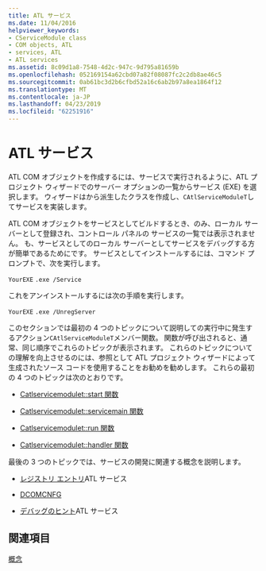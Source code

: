 ```yaml
---
title: ATL サービス
ms.date: 11/04/2016
helpviewer_keywords:
- CServiceModule class
- COM objects, ATL
- services, ATL
- ATL services
ms.assetid: 8c09d1a8-7548-4d2c-947c-9d795a81659b
ms.openlocfilehash: 052169154a62cbd07a82f08087fc2c2db8ae46c5
ms.sourcegitcommit: 0ab61bc3d2b6cfbd52a16c6ab2b97a8ea1864f12
ms.translationtype: MT
ms.contentlocale: ja-JP
ms.lasthandoff: 04/23/2019
ms.locfileid: "62251916"
---
```

# <a name="atl-services"></a>ATL サービス

ATL COM オブジェクトを作成するには、サービスで実行されるように、ATL プロジェクト ウィザードでのサーバー オプションの一覧からサービス (EXE) を選択します。 ウィザードはから派生したクラスを作成し、`CAtlServiceModuleT`してサービスを実装します。

ATL COM オブジェクトをサービスとしてビルドするとき、のみ、ローカル サーバーとして登録され、コントロール パネルの サービスの一覧では表示されません。 も、サービスとしてのローカル サーバーとしてサービスをデバッグする方が簡単であるためにです。 サービスとしてインストールするには、コマンド プロンプトで、次を実行します。

`YourEXE` `.exe /Service`

これをアンインストールするには次の手順を実行します。

`YourEXE` `.exe /UnregServer`

このセクションでは最初の 4 つのトピックについて説明しての実行中に発生するアクション`CAtlServiceModuleT`メンバー関数。 関数が呼び出されると、通常、同じ順序でこれらのトピックが表示されます。 これらのトピックについての理解を向上させるのには、参照として ATL プロジェクト ウィザードによって生成されたソース コードを使用することをお勧めを勧めします。 これらの最初の 4 つのトピックは次のとおりです。

- [Catlservicemodulet::start 関数](../atl/reference/catlservicemodulet-class.md#start)

- [Catlservicemodulet::servicemain 関数](../atl/reference/catlservicemodulet-class.md#servicemain)

- [Catlservicemodulet::run 関数](../atl/reference/catlservicemodulet-class.md#run)

- [Catlservicemodulet::handler 関数](../atl/reference/catlservicemodulet-class.md#handler)

最後の 3 つのトピックでは、サービスの開発に関連する概念を説明します。

- [レジストリ エントリ](../atl/registry-entries.md)ATL サービス

- [DCOMCNFG](../atl/dcomcnfg.md)

- [デバッグのヒント](../atl/debugging-tips.md)ATL サービス

## <a name="see-also"></a>関連項目

[概念](../atl/active-template-library-atl-concepts.md)

